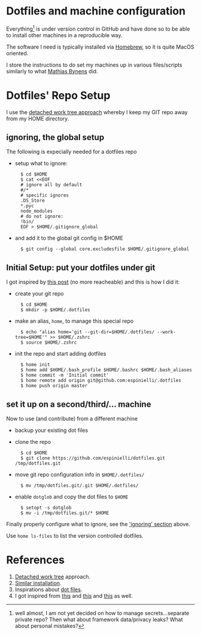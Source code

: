 # Dotfiles and machine configuration

Everything[^1] is under version control in GitHub and have done so to be able to install other machines in a reproducible way.

The software I need is typically installed via [Homebrew][brew], so it is quite MacOS oriented.

I store the instructions to do set my machines up in various files/scripts similarly to what
[Mathias Bynens][mathias] did.

[^1]: well almost, I am not yet decided on how to manage secrets...separate private repo?
  Then what about framework data/privacy leaks? What about personal mistakes?


# Dotfiles' Repo Setup

I use the [detached work tree approach][otherdwt] whereby I keep my GIT repo away from my HOME directory.


## ignoring, the global setup
The following is expecially needed for a dotfiles repo

* setup what to ignore:

        $ cd $HOME
        $ cat <<EOF
        # ignore all by default
        #/*
        # specific ignores
        .DS_Store
        *.pyc
        node_modules
        # do not ignore:
        !bin/
        EOF > $HOME/.gitignore_global

* and add it to the global git config in $HOME

        $ git config --global core.excludesfile $HOME/.gitignore_global


## Initial Setup: put your dotfiles under git ##
I got inspired by [this post][worktreeblog] (no more reacheable) and this is how I did it:

* create your git repo

        $ cd $HOME
        $ mkdir -p $HOME/.dotfiles

* make an alias, `home`, to manage this special repo

        $ echo "alias home='git --git-dir=$HOME/.dotfiles/ --work-tree=$HOME'" >> $HOME/.zshrc
        $ source $HOME/.zshrc

* init the repo and start adding dotfiles

        $ home init
        $ home add $HOME/.bash_profile $HOME/.bashrc $HOME/.bash_aliases
        $ home commit -m 'Initial commit'
        $ home remote add origin git@github.com:espinielli/.dotfiles
        $ home push origin master


## <a id="cloning"> set it up on a second/third/... machine ##
Now to use (and contribute) from a different machine

* backup your existing dot files
* clone the repo

        $ cd $HOME
        $ git clone https://github.com/espinielli/dotfiles.git /tmp/dotfiles.git

* move git repo configuration info in `$HOME/.dotfiles/`

        $ mv /tmp/dotfiles.git/.git $HOME/.dotfiles/

* enable `dotglob` and copy the dot files to `$HOME`

        $ setopt -s dotglob
        $ mv -i /tmp/dotfiles.git/* $HOME

Finally properly configure what to ignore, see the ['ignoring' section](#ignoring) above.

Use `home ls-files` to list the version controlled dotfiles.




# References #

1. [Detached work tree][worktree] approach.
1. [Similar installation][worktreeblog].
1. Inspirations about [dot files][dotfiles].
1. I got inspired from [this][silas] and [this][scriva] and [this][anotherdotfile] as well.


[worktree]: http://git-scm.com/2010/04/11/environment.html "detached work tree in git"
[worktreeblog]: http://sursolid.com/managing-home-dotfiles-with-git-and-github
[dotfiles]: http://dotfiles.github.com/ "examples of dotfiles"
[silas]: http://silas.sewell.org/blog/2009/03/08/profile-management-with-git-and-github/
[scriva]: http://robescriva.com/blog/2009/01/06/manage-your-home-with-git/
[anotherdotfile]: http://gmarik.info/blog/2010/05/02/tracking-dotfiles-with-git
[xres]: https://github.com/altercation/solarized/blob/master/xresources-colors-solarized/Xresources
[osxsol]: https://github.com/altercation/solarized/tree/master/osx-terminal.app-colors-solarized
[el-get]: https://github.com/dimitri/el-get
[shocco]: https://github.com/rtomayko/shocco "literate-programming doc generator POSIX shell"
[brew]: http://mxcl.github.com/homebrew/ "homebrew"
[sublime]: http://www.sublimetext.com/2 "Sublime Text 2"
[mathias]: https://github.com/mathiasbynens/dotfiles "Mathias Bynens' dotfiles"
[otherdwt]: https://www.electricmonk.nl/log/2015/06/22/keep-your-home-dir-in-git-with-a-detached-working-directory/
<!---
Local Variables:
mode: markdown
mode: gfm
end:
-->

